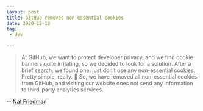 ```yaml
---
layout: post
title: GitHub removes non-essential cookies
date: 2920-12-18
tag:
 - dev

---
```


> At GitHub, we want to protect developer privacy, and we find cookie banners quite irritating, so we decided to look for a solution. After a brief search, we found one: just don’t use any non-essential cookies. Pretty simple, really. 🤔 So, we have removed all non-essential cookies from GitHub, and visiting our website does not send any information to third-party analytics services.

-- [Nat Friedman](https://github.blog/2020-12-17-no-cookie-for-you/)
